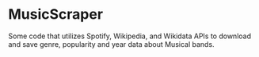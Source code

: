 # MusicScraper
Some code that utilizes Spotify, Wikipedia, and Wikidata APIs to download and  save genre, popularity and year data about Musical bands. 
